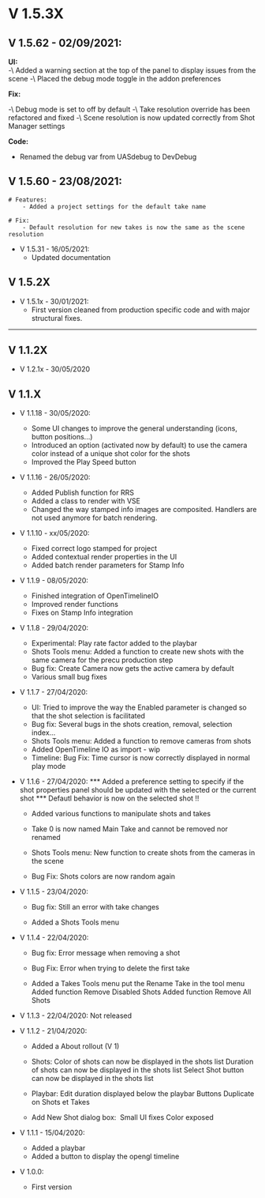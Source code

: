 # V 1.5.3X

## V 1.5.62 - 02/09/2021:
**UI:**<br />
-\ Added a warning section at the top of the panel to display issues from the scene
-\ Placed the debug mode toggle in the addon preferences

**Fix:**

-\ Debug mode is set to off by default
-\ Take resolution override has been refactored and fixed
-\ Scene resolution is now updated correctly from Shot Manager settings

**Code:**

- Renamed the debug var from UASdebug to DevDebug


## V 1.5.60 - 23/08/2021:
	# Features:
		- Added a project settings for the default take name

	# Fix:
		- Default resolution for new takes is now the same as the scene resolution


* V 1.5.31 - 16/05/2021:
	- Updated documentation


## V 1.5.2X

* V 1.5.1x - 30/01/2021:
	- First version cleaned from production specific code and with major structural fixes.

--------

## V 1.1.2X

* V 1.2.1x - 30/05/2020


## V 1.1.X

* V 1.1.18 - 30/05/2020:
	- Some UI changes to improve the general understanding (icons, button positions...)
	- Introduced an option (activated now by default) to use the camera color instead of a
	unique shot color for the shots
	- Improved the Play Speed button

* V 1.1.16 - 26/05/2020:
    - Added Publish function for RRS
    - Added a class to render with VSE
    - Changed the way stamped info images are composited. Handlers are not used anymore for
    batch rendering.

* V 1.1.10 - xx/05/2020:
	- Fixed correct logo stamped for project
	- Added contextual render properties in the UI
	- Added batch render parameters for Stamp Info
	
* V 1.1.9 - 08/05/2020:
	- Finished integration of OpenTimelineIO
	- Improved render functions
	- Fixes on Stamp Info integration

* V 1.1.8 - 29/04/2020:
	- Experimental: Play rate factor added to the playbar
	- Shots Tools menu:
		Added a function to create new shots with the same camera for the precu production step
	- Bug fix: Create Camera now gets the active camera by default
	- Various small bug fixes
	
* V 1.1.7 - 27/04/2020:
	- UI:
		Tried to improve the way the Enabled parameter is changed so that the shot selection is facilitated
	- Bug fix: Several bugs in the shots creation, removal, selection index...
	- Shots Tools menu:
		Added a function to remove cameras from shots
	- Added OpenTimeline IO as import	- wip
	- Timeline:
		Bug Fix: Time cursor is now correctly displayed in normal play mode


* V 1.1.6 - 27/04/2020:
	*** Added a preference setting to specify if the shot properties panel should be updated with the selected or
	the current shot ***
	Defautl behavior is now on the selected shot !!

	- Added various functions to manipulate shots and takes
	- Take 0 is now named Main Take and cannot be removed nor renamed

	- Shots Tools menu:
		New function to create shots from the cameras in the scene
	
	- Bug Fix: Shots colors are now random again


* V 1.1.5 - 23/04/2020:
	- Bug fix: Still an error with take changes

    - Added a Shots Tools menu
	
* V 1.1.4 - 22/04/2020:
	- Bug fix: Error message when removing a shot
    - Bug Fix: Error when trying to delete the first take

    - Added a Takes Tools menu
		put the Rename Take in the tool menu
        Added function Remove Disabled Shots
        Added function Remove All Shots

* V 1.1.3 - 22/04/2020:
	Not released
	
* V 1.1.2 - 21/04/2020:
	- Added a About rollout (V 1)
	- Shots:
		Color of shots can now be displayed in the shots list
		Duration of shots can now be displayed in the shots list
		Select Shot button can now be displayed in the shots list
	- Playbar:
		Edit duration displayed below the playbar
		Buttons Duplicate on Shots et Takes
	
	- Add New Shot dialog box: 
		Small UI fixes
		Color exposed

* V 1.1.1 - 15/04/2020:
	- Added a playbar
	- Added a button to display the opengl timeline
	
* V 1.0.0:
	- First version


